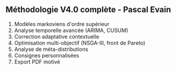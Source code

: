 
## Méthodologie V4.0 complète - Pascal Evain

1. Modèles markoviens d'ordre supérieur
2. Analyse temporelle avancée (ARIMA, CUSUM)
3. Correction adaptative contextuelle
4. Optimisation multi-objectif (NSGA-III, front de Pareto)
5. Analyse de méta-distributions
6. Consignes personnalisées
7. Export PDF motivé
